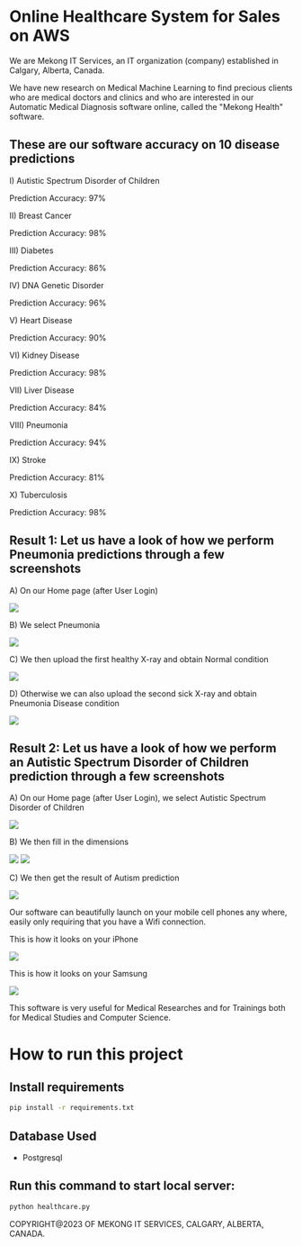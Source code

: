 <h1>Online Healthcare System for Sales on AWS</h1>

We are Mekong IT Services, an IT organization (company) established in Calgary, Alberta, Canada.
 
We have new research on Medical Machine Learning to find precious clients who are medical doctors and clinics and who are interested in our Automatic Medical Diagnosis software online, called the "Mekong Health" software.
 
<h2>These are our software accuracy on 10 disease predictions</h2>
 
I) Autistic Spectrum Disorder of Children

Prediction Accuracy: 97%
 
II) Breast Cancer

Prediction Accuracy: 98%
 
III) Diabetes

Prediction Accuracy: 86%
 
IV) DNA Genetic Disorder

Prediction Accuracy: 96%
 
V) Heart Disease

Prediction Accuracy: 90%
 
VI) Kidney Disease

Prediction Accuracy: 98%
 
VII) Liver Disease

Prediction Accuracy: 84%
 
VIII) Pneumonia

Prediction Accuracy: 94%
 
IX) Stroke

Prediction Accuracy: 81%

X) Tuberculosis

Prediction Accuracy: 98%
 
<h2>Result 1:  Let us have a look of how we perform Pneumonia predictions through a few screenshots</h2>
 
A) On our Home page (after User Login)

<img src="marketing/homepage.png">
 
B) We select Pneumonia

<img src="marketing/pneumonia1.png">
 
C) We then upload the first healthy X-ray and obtain Normal condition

<img src="marketing/pneumonia5.png">
 
D) Otherwise we can also upload the second sick X-ray and obtain Pneumonia Disease condition
 
<img src="marketing/pneumonia6.png">
 
<h2>Result 2: Let us have a look of how we perform an Autistic Spectrum Disorder of Children prediction through a few screenshots</h2>
 
A) On our Home page (after User Login), we select Autistic Spectrum Disorder of Children

<img src="marketing/autism1.png">

B) We then fill in the dimensions

<img src="marketing/autism2.png">

<img src="marketing/autism3.png">

C) We then get the result of Autism prediction

<img src="marketing/autism4.png">

Our software can beautifully launch on your mobile cell phones any where, easily only requiring that you have a Wifi connection.

This is how it looks on your iPhone

<img src="marketing/iPhone2.png">

This is how it looks on your Samsung
 
<img src="marketing/samsung.png">
 
This software is very useful for Medical Researches and for Trainings both for Medical Studies and Computer Science.

<h1>How to run this project</h1>

<h2>Install requirements</h2>

```sh
pip install -r requirements.txt
```

## Database Used
- Postgresql

<h2>Run this command to start local server: </h2>

```sh
python healthcare.py
```

COPYRIGHT@2023 OF MEKONG IT SERVICES, CALGARY, ALBERTA, CANADA.
